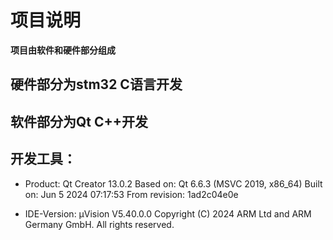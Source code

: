 # 项目说明
**项目由软件和硬件部分组成** 
## 硬件部分为stm32 C语言开发
## 软件部分为Qt C++开发


## 开发工具：
- Product: Qt Creator 13.0.2
Based on: Qt 6.6.3 (MSVC 2019, x86_64)
Built on: Jun  5 2024 07:17:53
From revision: 1ad2c04e0e


- IDE-Version:
μVision V5.40.0.0
Copyright (C) 2024 ARM Ltd and ARM Germany GmbH. All rights reserved.

